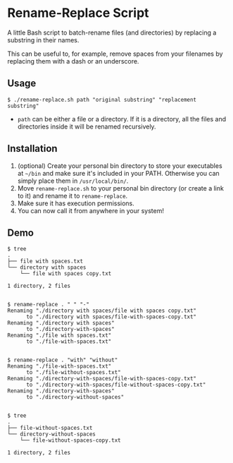 # Rename-Replace Script

A little Bash script to batch-rename files (and directories) by replacing a substring in their names.

This can be useful to, for example, remove spaces from your filenames by replacing them with a dash or an underscore.

## Usage

`$ ./rename-replace.sh path "original substring" "replacement substring"`

* `path` can be either a file or a directory. If it is a directory, all the files and directories inside it will be renamed recursively.

## Installation

1. (optional) Create your personal bin directory to store your executables at `~/bin` and make sure it's included in your PATH. Otherwise you can simply place them in `/usr/local/bin/`.
2. Move `rename-replace.sh` to your personal bin directory (or create a link to it) and rename it to `rename-replace`.
4. Make sure it has execution permissions.
5. You can now call it from anywhere in your system!


## Demo

```
$ tree
.
├── file with spaces.txt
└── directory with spaces
    └── file with spaces copy.txt

1 directory, 2 files


$ rename-replace . " " "-"
Renaming "./directory with spaces/file with spaces copy.txt"
      to "./directory with spaces/file-with-spaces-copy.txt"
Renaming "./directory with spaces"
      to "./directory-with-spaces"
Renaming "./file with spaces.txt"
      to "./file-with-spaces.txt"


$ rename-replace . "with" "without"
Renaming "./file-with-spaces.txt"
      to "./file-without-spaces.txt"
Renaming "./directory-with-spaces/file-with-spaces-copy.txt"
      to "./directory-with-spaces/file-without-spaces-copy.txt"
Renaming "./directory-with-spaces"
      to "./directory-without-spaces"
      
      
$ tree
.
├── file-without-spaces.txt
└── directory-without-spaces
    └── file-without-spaces-copy.txt

1 directory, 2 files
```
